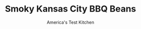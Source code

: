 ---
layout: ../../layouts/MarkdownPostLayout.astro
title: Smoky Kansas City BBQ Beans
author: America's Test Kitchen
pubDate: 2023-03-15
description: "In Kansas City, many barbecue joints stir burnt ends-tough, overcooked bits of smoked brisket, ribs, or pulled pork-into their barbecued beans. This combination of smoke and pork flavor might make Kansas City beans the best in America. We wanted to translate this recipe for the home kitchen."
image_url: https://res.cloudinary.com/hksqkdlah/image/upload/ar_1:1,c_fill,dpr_2.0,f_auto,fl_lossy.progressive.strip_profile,g_faces:auto,q_auto:low,w_344/27606_sfs-smoky-kansas-city-bbq-beans-10
tags: ["Side Dishes","American","Beans","Grilling & Barbecue"]
calories: 4542
protein: 24
carbohydrates: 144
fats: 
fiber: 13
ingredients: ["4 slice, bacon, chopped fine","1 , minced onion","4 cloves, garlic, minced","1 pound, pinto beans, soaked overnight","6 cups, water","1 cup, barbecue sauce","1/3 cup, packed light brown sugar","2 tablespoons, brown mustard","1 teaspoon, hot sauce",", Table salt"]
serves: 6
time: ""
instructions: ["Cook bacon in Dutch oven over medium heat until beginning to crisp, about 5 minutes. Stir in onion and cook until softened, about 5 minutes. Add garlic and cook until fragrant, about 30 seconds. Add beans and water and bring to simmer. Reduce heat to medium-low, cover, and cook until beans are just soft, about 1 hour.","Stir in 1/2 cup barbecue sauce, brown sugar, mustard, hot sauce, and 2 teaspoons salt and simmer, uncovered, over medium-low heat until beans are tender and sauce is slightly thickened, about 1 hour. (If mixture becomes too thick, add water.) Transfer beans to 13 by 9-inch disposable aluminum pan and wrap tightly with aluminum foil. Using paring knife or skewer, poke holes in foil.","In step 4 of Kansas City Sticky Ribs recipe (when new coals are added), nestle pan with beans inside disposable pan already in grill. Replace cooking grate and position ribs directly above beans. Cover grill and cook until beans are smoky and completely tender, about 2 hours. Discard foil, stir in remaining 1/2 cup barbecue sauce, and season with salt. Serve."]
nutrition: ["2081 mg Potassium","456 mg Phosphorus","213 mg Calcium","7 mg Iron","237 mg Magnesium","1788 mg Sodium","2 mg Zinc","11 g Fat","5 mg Niacin (B3)","5 g Monounsaturated","2 g Polyunsaturated","16 mg Vitamin C","12 mg Cholesterol","3 g Saturated","13 g Fiber","410 µg Folate (food)","90 g Sugars","7 µg Vitamin K","579 g Water","144 g Carbs","410 µg Folate equivalent (total)","24 g Protein","1 mg Vitamin E","24 µg Vitamin A","757 kcal Energy","75 g Sugars, added","4542 calories"]
notes: "This recipe is meant for a charcoal grill. If you’re cooking on a gas grill, omit step 3 and finish cooking the beans in a 300-degree oven for 2 to 2 1/2 hours."
---